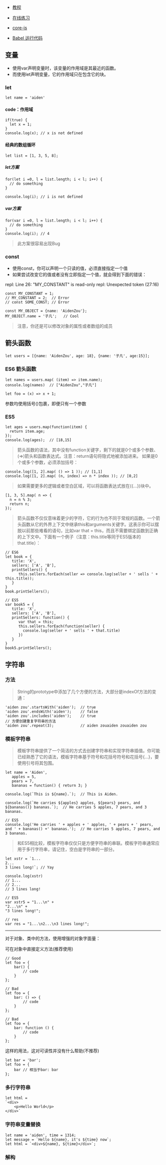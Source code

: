 - [教程](http://www.codeceo.com/article/es6-next-javascript.html)
- [在线练习](https://babeljs.io/repl/)

- [core-js](https://github.com/zloirock/core-js)

- [Babel 运行代码](https://babeljs.io/repl/#?experimental=false&evaluate=true&loose=false&spec=false&code=%2F%2F%20let%0A%0Aif(true)%20%7B%0A%20%20let%20x%20%3D%201%3B%0A%7D%0A%2F%2F%20console.log(x)%3B%20%2F%2F%20x%20is%20not%20defined%0A%0A%0A%0Alet%20list%20%3D%20%5B1%2C%203%2C%205%2C%208%5D%3B%0Afor(let%20i%20%3D0%2C%20l%20%3D%20list.length%3B%20i%20%3C%20l%3B%20i%2B%2B)%20%7B%0A%20%20%2F%2F%20do%20something%0A%7D%0A%0Aconsole.log(i)%3B%20%2F%2F%20i%20is%20not%20defined%0A%0Afor(var%20i%20%3D0%2C%20l%20%3D%20list.length%3B%20i%20%3C%20l%3B%20i%2B%2B)%20%7B%0A%20%20%2F%2F%20do%20something%0A%7D%0Aconsole.log(i)%3B%20%2F%2F%204%0A%0A%0A%2F%2F%20const%0A%0Aconst%20MY_CONSTANT%20%3D%201%3B%0A%2F%2F%20MY_CONSTANT%20%3D%202%3B%20%20%2F%2F%20Error%0A%2F%2F%20const%20SOME_CONST%3B%20%2F%2F%20Error%0A%0Aconst%20MY_OBJECT%20%3D%20%7Bname%3A%20'AidenZou'%7D%3B%0AMY_OBJECT.name%20%3D%20'%E5%AD%90%E5%87%A1'%3B%20%20%20%2F%2F%20Cool%0A%0A%0A%2F%2F%20%E7%AE%AD%E5%A4%B4%E5%87%BD%E6%95%B0%0A%0Alet%20users%20%3D%20%5B%7Bname%3A%20'AidenZou'%2C%20age%3A%2018%7D%2C%20%7Bname%3A%20'%E5%AD%90%E5%87%A1'%2C%20age%3A15%7D%5D%3B%0A%0A%2F%2F%20ES6%20%E7%AE%AD%E5%A4%B4%E5%87%BD%E6%95%B0%0Alet%20names%20%3D%20users.map(%20item%20%3D%3E%20item.name)%3B%0Aconsole.log(names)%20%20%2F%2F%20%5B%22AidenZou%22%2C%22%E5%AD%90%E5%87%A1%22%5D%0A%0A%2F%2F%20ES5%0Alet%20ages%20%3D%20users.map(function(item)%20%7B%0A%20%20return%20item.age%3B%0A%7D)%3B%0Aconsole.log(ages)%3B%20%20%2F%2F%20%5B18%2C15%5D%0A%0Aconsole.log(%5B1%2C%202%5D.map(%20()%20%3D%3E%201%20))%3B%20%2F%2F%20%5B1%2C1%5D%0Aconsole.log(%5B1%2C%202%5D.map(%20(n%2C%20index)%20%3D%3E%20n%20*%20index%20))%3B%20%2F%2F%20%5B0%2C2%5D%0A%0A%5B1%2C%203%2C%205%5D.map(%20n%20%3D%3E%20%7B%0A%20%20n%20%3D%20n%20%25%203%3B%0A%20%20return%20n%3B%0A%7D)%3B%0A%0A%2F%2F%20ES6%0Alet%20book%20%3D%20%7B%0A%20%20%20title%3A%20'X'%2C%0A%20%20%20sellers%3A%20%5B'A'%2C%20'B'%5D%2C%0A%20%20%20printSellers()%20%7B%0A%20%20%20%20%20%20this.sellers.forEach(seller%20%3D%3E%20console.log(seller%20%2B%20'%20sells%20'%20%2B%20this.title))%3B%0A%20%20%20%7D%0A%7D%0Abook.printSellers()%3B%0A%0A%2F%2F%20ES5%0Avar%20book5%20%3D%20%7B%0A%20%20%20title%3A%20'X'%2C%0A%20%20%20sellers%3A%20%5B'A'%2C%20'B'%5D%2C%0A%20%20%20printSellers%3A%20function()%20%7B%0A%20%20%20%20%20%20var%20that%20%3D%20this%3B%0A%20%20%20%20%20%20this.sellers.forEach(function(seller)%20%7B%0A%20%20%20%20%20%20%20%20console.log(seller%20%2B%20'%20sells%20'%20%2B%20that.title)%0A%20%20%20%20%20%20%7D)%0A%20%20%20%7D%0A%7D%0Abook5.printSellers()%3B%0A%0A%0A%2F%2F%20%E5%AD%97%E7%AC%A6%E4%B8%B2%0A%0A'aiden%20zou'.startsWith('aiden')%3B%20%20%2F%2F%20true%0A'aiden%20zou'.endsWith('aiden')%3B%20%20%20%20%2F%2F%20false%0A'aiden%20zou'.includes('aiden')%3B%20%20%20%20%2F%2F%20true%0A%2F%2F%20%E6%96%B9%E4%BE%BF%E5%88%9B%E5%BB%BA%E9%87%8D%E5%A4%8D%E5%AD%97%E7%AC%A6%E4%B8%B2%E7%9A%84%E6%96%B9%E6%B3%95%0A'aiden%20zou'.repeat(3)%3B%20%20%20%20%20%20%20%20%20%20%20%20%2F%2F%20aiden%20zouaiden%20zouaiden%20zou%0A%0A%2F%2F%20%E6%A8%A1%E6%9D%BF%E5%AD%97%E7%AC%A6%E4%B8%B2%0Alet%20name%20%3D%20'Aiden'%2C%0A%20%20%20apples%20%3D%205%2C%0A%20%20%20pears%20%3D%207%2C%0A%20%20%20bananas%20%3D%20function()%20%7B%20return%203%3B%20%7D%0A%0Aconsole.log(%60This%20is%20%24%7Bname%7D.%60)%3B%20%20%2F%2F%20This%20is%20Aiden.%0A%0Aconsole.log(%60He%20carries%20%24%7Bapples%7D%20apples%2C%20%24%7Bpears%7D%20pears%2C%20and%20%24%7Bbananas()%7D%20bananas.%60)%3B%20%20%2F%2F%20He%20carries%205%20apples%2C%207%20pears%2C%20and%203%20bananas.%0A%0A%2F%2F%20ES5%0Aconsole.log('He%20carries%20'%20%2B%20apples%20%2B%20'%20apples%2C%20'%20%2B%20pears%20%2B%20'%20pears%2C%20and%20'%20%2B%20bananas()%20%2B'%20bananas.')%3B%20%20%2F%2F%20He%20carries%205%20apples%2C%207%20pears%2C%20and%203%20bananas.%0A%0Alet%20xstr%20%3D%20%601...%0A2...%0A3%20lines%20long!%60%3B%20%2F%2F%20Yay%0A%0Aconsole.log(xstr)%0A%2F%2F%201...%0A%2F%2F%202...%0A%2F%2F%203%20lines%20long!%0A%0A%2F%2F%20ES5%0Avar%20xstr5%20%3D%20%221...%5Cn%22%20%2B%20%0A%222...%5Cn%22%20%2B%0A%223%20lines%20long!%22%3B%0A%0A%2F%2F%20res%0Avar%20res%20%3D%20%221...%5Cn2...%5Cn3%20lines%20long!%22%3B)

## 变量

- 使用var声明变量时，该变量的作用域是其最近的函数。
- 而使用let声明变量，它的作用域只在包含它的块。

### let

```
let name = 'aiden'
```

#### code：作用域

```
if(true) {
  let x = 1;
}
console.log(x); // x is not defined
```

#### 经典的数组循环

```
let list = [1, 3, 5, 8];
```

##### let方案
```
for(let i =0, l = list.length; i < l; i++) {
  // do something
}

console.log(i); // i is not defined
```

##### var方案
```
for(var i =0, l = list.length; i < l; i++) {
  // do something
}
console.log(i); // 4
```

> 此方案很容易出现Bug


### const

- 使用const，你可以声明一个只读的值，必须直接指定一个值
- 如果尝试改变它的值或者没有立即指定一个值，就会得到下面的错误：

repl: Line 26: "MY_CONSTANT" is read-only
repl: Unexpected token (27:16)

```
const MY_CONSTANT = 1;
// MY_CONSTANT = 2;  // Error
// const SOME_CONST; // Error
```

```
const MY_OBJECT = {name: 'AidenZou'};
MY_OBJECT.name = '子凡';   // Cool
```

> 注意，你还是可以修改对象的属性或者数组的成员


## 箭头函数

```
let users = [{name: 'AidenZou', age: 18}, {name: '子凡', age:15}];
```

### ES6 箭头函数

```
let names = users.map( (item) => item.name);
console.log(names)  // ["AidenZou","子凡"]
```

```
let foo = (x) => x + 1;
```
参数均使用括号()包裹，即便只有一个参数

### ES5
```
let ages = users.map(function(item) {
  return item.age;
});
console.log(ages);  // [18,15]
```

> 箭头函数的语法，其中没有function关键字，剩下的就是0个或多个参数、(=>)箭头和函数表达式。注意：return语句将隐式地被添加进来。
> 如果是0个或多个参数，必须添加括号：

```
console.log([1, 2].map( () => 1 )); // [1,1]
console.log([1, 2].map( (n, index) => n * index )); // [0,2]
```

> 如果需要更多的逻辑或者空白区域，可以将函数表达式放在({…})块中。

```
[1, 3, 5].map( n => {
  n = n % 3;
  return n;
});
```

> 箭头函数不仅仅意味着更少的字符，它的行为也不同于常规的函数。一个箭头函数从它的外界上下文中继承this和arguments关键字。这表示你可以摆脱以前那些难看的语句，比如var that = this，而且不需要绑定函数到正确的上下文中。下面有一个例子（注意：this.title等同于ES5版本的that.title）：

```
// ES6
let book = {
   title: 'X',
   sellers: ['A', 'B'],
   printSellers() {
      this.sellers.forEach(seller => console.log(seller + ' sells ' + this.title));
   }
}
book.printSellers();

// ES5
var book5 = {
   title: 'X',
   sellers: ['A', 'B'],
   printSellers: function() {
      var that = this;
      this.sellers.forEach(function(seller) {
        console.log(seller + ' sells ' + that.title)
      })
   }
}
book5.printSellers();
```



## 字符串

### 方法

> String的prototype中添加了几个方便的方法，大部分是indexOf方法的变通：

```
'aiden zou'.startsWith('aiden');  // true
'aiden zou'.endsWith('aiden');    // false
'aiden zou'.includes('aiden');    // true
// 方便创建重复字符串的方法
'aiden zou'.repeat(3);            // aiden zouaiden zouaiden zou
```

### 模板字符串

> 模板字符串提供了一个简洁的方式去创建字符串和实现字符串插值。你可能已经熟悉了它的语法，模板字符串基于符号和花括号符号和花括号{…}，要使用引号将其包围。

```
let name = 'Aiden',
   apples = 5,
   pears = 7,
   bananas = function() { return 3; }

console.log(`This is ${name}.`);  // This is Aiden.

console.log(`He carries ${apples} apples, ${pears} pears, and ${bananas()} bananas.`);  // He carries 5 apples, 7 pears, and 3 bananas.

// ES5
console.log('He carries ' + apples + ' apples, ' + pears + ' pears, and ' + bananas() +' bananas.');  // He carries 5 apples, 7 pears, and 3 bananas.
```

> 和ES5相比较，模板字符串仅仅只是方便字符串的串联。模板字符串通常应用于多行字符串，请记住，空白是字符串的一部分。

```
let xstr = `1...
2...
3 lines long!`; // Yay

console.log(xstr)
// 1...
// 2...
// 3 lines long!

// ES5
var xstr5 = "1...\n" + 
"2...\n" +
"3 lines long!";

// res
var res = "1...\n2...\n3 lines long!";
```

---

对于对象、类中的方法，使用增强的对象字面量：

可在对象中直接定义方法(推荐使用)
```
// Good
let foo = {
    bar() {
        // code
    }
};

// Bad
let foo = {
    bar: () => {
        // code
    }
};

// Bad
let foo = {
    bar: function () {
        // code
    }
};
```

这样的用法，这对可读性并没有什么帮助(不推荐)
```
let bar = 'bar';  
let foo = {  
    bar // 相当于bar: bar
};
```


### 多行字符串

```
let html =  
`<div>
    <p>Hello World</p>
</div>` 
```


### 字符串变量替换

```
let name = 'aiden', time = 1314;
let message = `Hello ${name}, it's ${time} now`;
let html = `<div>${name}, ${time}</div>`;
```


### 解构



